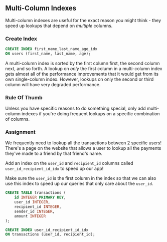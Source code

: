 ## Multi-Column Indexes

Multi-column indexes are useful for the exact reason you might think - they
speed up lookups that depend on <em>multiple</em> columns.

### Create Index

```sql
CREATE INDEX first_name_last_name_age_idx
ON users (first_name, last_name, age);
```

A multi-column index is sorted by the first column first, the second column
next, and so forth. A lookup on <em>only</em> the first column in a multi-column
index gets almost all of the performance improvements that it would get from
its own single-column index. However, lookups on only the second or third column
will have very degraded performance.

### Rule Of Thumb

Unless you have specific reasons to do something special, only add multi-column
indexes if you're doing frequent lookups on a specific combination of columns.

### Assignment

We frequently need to lookup all the transactions between 2 specific users!
There's a page on the website that allows a user to lookup all the payments
they've made to a friend by that friend's name.

Add an index on the `user_id` and `recipient_id` columns called
`user_id_recipient_id_idx` to speed up our app!

Make sure the `user_id` is the first column in the index so that we can also use
this index to speed up our queries that only care about the `user_id`.

```sql
CREATE TABLE transactions (
    id INTEGER PRIMARY KEY,
    user_id INTEGER,
    recipient_id INTEGER,
    sender_id INTEGER,
    amount INTEGER
);

CREATE INDEX user_id_recipient_id_idx
ON transactions (user_id, recipient_id);
```
